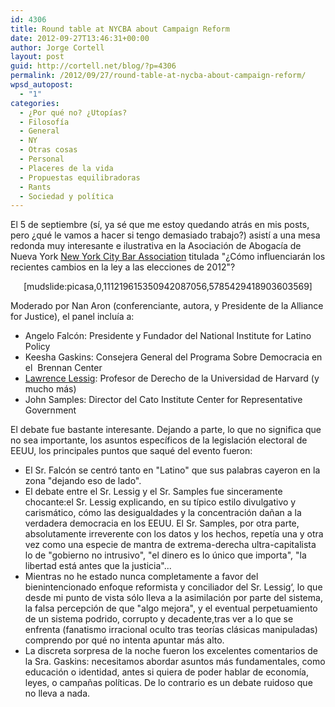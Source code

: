 ```yaml
---
id: 4306
title: Round table at NYCBA about Campaign Reform
date: 2012-09-27T13:46:31+00:00
author: Jorge Cortell
layout: post
guid: http://cortell.net/blog/?p=4306
permalink: /2012/09/27/round-table-at-nycba-about-campaign-reform/
wpsd_autopost:
  - "1"
categories:
  - ¿Por qué no? ¿Utopías?
  - Filosofí­a
  - General
  - NY
  - Otras cosas
  - Personal
  - Placeres de la vida
  - Propuestas equilibradoras
  - Rants
  - Sociedad y polí­tica
---
```

El 5 de septiembre (sí, ya sé que me estoy quedando atrás en mis posts, pero ¿qué le vamos a hacer si tengo demasiado trabajo?) asistí a una mesa redonda muy interesante e ilustrativa en la Asociación de Abogacía de Nueva York <a title="http://www.nycbar.org/" href="http://www.nycbar.org/" target="_blank">New York City Bar Association</a> titulada "¿Cómo influenciarán los recientes cambios en la ley a las elecciones de 2012"?

<p style="text-align: center">
  [mudslide:picasa,0,111219615350942087056,5785429418903603569]
</p>

Moderado por Nan Aron (conferenciante, autora, y Presidente de la Alliance for Justice), el panel incluía a:

  * Angelo Falcón: Presidente y Fundador del National Institute for Latino Policy
  * Keesha Gaskins: Consejera General del Programa Sobre Democracia en el  Brennan Center
  * <a title="http://en.wikipedia.org/wiki/Lawrence_Lessig" href="http://en.wikipedia.org/wiki/Lawrence_Lessig" target="_blank">Lawrence Lessig</a>: Profesor de Derecho de la Universidad de Harvard (y mucho más)
  * John Samples: Director del Cato Institute Center for Representative Government

El debate fue bastante interesante. Dejando a parte, lo que no significa que no sea importante, los asuntos específicos de la legislación electoral de EEUU, los principales puntos que saqué del evento fueron:

  * El Sr. Falcón se centró tanto en "Latino" que sus palabras cayeron en la zona "dejando eso de lado".
  * El debate entre el Sr. Lessig y el Sr. Samples fue sinceramente chocante:el Sr. Lessig explicando, en su típico estilo divulgativo y carismático, cómo las desigualdades y la concentración dañan a la verdadera democracia en los EEUU. El Sr. Samples, por otra parte, absolutamente irreverente con los datos y los hechos, repetía una y otra vez como una especie de mantra de extrema-derecha ultra-capitalista lo de "gobierno no intrusivo", "el dinero es lo único que importa", "la libertad está antes que la justicia"...
  * Mientras no he estado nunca completamente a favor del bienintencionado enfoque reformista y conciliador del Sr. Lessig‘, lo que desde mi punto de vista sólo lleva a la asimilación por parte del sistema, la falsa percepción de que "algo mejora", y el eventual perpetuamiento de un sistema podrido, corrupto y decadente,tras ver a lo que se enfrenta (fanatismo irracional oculto tras teorías clásicas manipuladas) comprendo por qué no intenta apuntar más alto.
  * La discreta sorpresa de la noche fueron los excelentes comentarios de la Sra. Gaskins: necesitamos abordar asuntos más fundamentales, como educación o identidad, antes si quiera de poder hablar de economía, leyes, o campañas políticas. De lo contrario es un debate ruidoso que no lleva a nada.